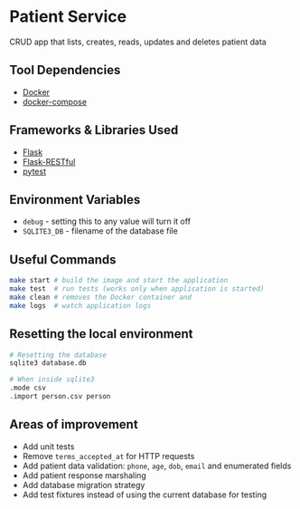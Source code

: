 # Patient Service

CRUD app that lists, creates, reads, updates and deletes patient data

## Tool Dependencies

- [Docker](https://www.docker.com/)
- [docker-compose](https://docs.docker.com/compose/)

## Frameworks & Libraries Used

- [Flask](http://flask.pocoo.org/)
- [Flask-RESTful](https://flask-restful.readthedocs.io/en/latest/)
- [pytest](https://docs.pytest.org/en/latest/)

## Environment Variables

- `debug` - setting this to any value will turn it off
- `SQLITE3_DB` - filename of the database file

## Useful Commands

```sh
make start # build the image and start the application
make test  # run tests (works only when application is started)
make clean # removes the Docker container and 
make logs  # watch application logs
```

## Resetting the local environment

```sh
# Resetting the database
sqlite3 database.db

# When inside sqlite3
.mode csv
.import person.csv person
```

## Areas of improvement

- Add unit tests
- Remove `terms_accepted_at` for HTTP requests
- Add patient data validation: `phone`, `age`, `dob`, `email` and enumerated fields
- Add patient response marshaling
- Add database migration strategy
- Add test fixtures instead of using the current database for testing
